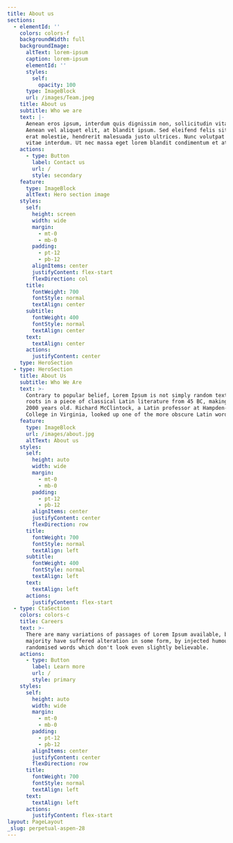 ```yaml
---
title: About us
sections:
  - elementId: ''
    colors: colors-f
    backgroundWidth: full
    backgroundImage:
      altText: lorem-ipsum
      caption: lorem-ipsum
      elementId: ''
      styles:
        self:
          opacity: 100
      type: ImageBlock
      url: /images/Team.jpeg
    title: About us
    subtitle: Who we are
    text: |-
      Aenean eros ipsum, interdum quis dignissim non, sollicitudin vitae nisl.
      Aenean vel aliquet elit, at blandit ipsum. Sed eleifend felis sit amet
      erat molestie, hendrerit malesuada justo ultrices. Nunc volutpat at erat
      vitae interdum. Ut nec massa eget lorem blandit condimentum et at risus.
    actions:
      - type: Button
        label: Contact us
        url: /
        style: secondary
    feature:
      type: ImageBlock
      altText: Hero section image
    styles:
      self:
        height: screen
        width: wide
        margin:
          - mt-0
          - mb-0
        padding:
          - pt-12
          - pb-12
        alignItems: center
        justifyContent: flex-start
        flexDirection: col
      title:
        fontWeight: 700
        fontStyle: normal
        textAlign: center
      subtitle:
        fontWeight: 400
        fontStyle: normal
        textAlign: center
      text:
        textAlign: center
      actions:
        justifyContent: center
    type: HeroSection
  - type: HeroSection
    title: About Us
    subtitle: Who We Are
    text: >-
      Contrary to popular belief, Lorem Ipsum is not simply random text. It has
      roots in a piece of classical Latin literature from 45 BC, making it over
      2000 years old. Richard McClintock, a Latin professor at Hampden-Sydney
      College in Virginia, looked up one of the more obscure Latin words.
    feature:
      type: ImageBlock
      url: /images/about.jpg
      altText: About us
    styles:
      self:
        height: auto
        width: wide
        margin:
          - mt-0
          - mb-0
        padding:
          - pt-12
          - pb-12
        alignItems: center
        justifyContent: center
        flexDirection: row
      title:
        fontWeight: 700
        fontStyle: normal
        textAlign: left
      subtitle:
        fontWeight: 400
        fontStyle: normal
        textAlign: left
      text:
        textAlign: left
      actions:
        justifyContent: flex-start
  - type: CtaSection
    colors: colors-c
    title: Careers
    text: >-
      There are many variations of passages of Lorem Ipsum available, but the
      majority have suffered alteration in some form, by injected humour, or
      randomised words which don't look even slightly believable.
    actions:
      - type: Button
        label: Learn more
        url: /
        style: primary
    styles:
      self:
        height: auto
        width: wide
        margin:
          - mt-0
          - mb-0
        padding:
          - pt-12
          - pb-12
        alignItems: center
        justifyContent: center
        flexDirection: row
      title:
        fontWeight: 700
        fontStyle: normal
        textAlign: left
      text:
        textAlign: left
      actions:
        justifyContent: flex-start
layout: PageLayout
_slug: perpetual-aspen-28
---
```


